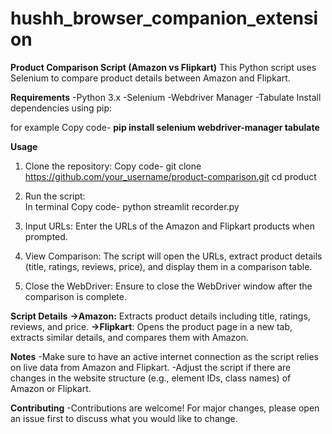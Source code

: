 # hushh_browser_companion_extension

**Product Comparison Script (Amazon vs Flipkart)**
This Python script uses Selenium to compare product details between Amazon and Flipkart.

**Requirements**
  -Python 3.x
  -Selenium
  -Webdriver Manager
  -Tabulate
Install dependencies using pip:

for example Copy code-
**pip install selenium webdriver-manager tabulate**


**Usage**
1. Clone the repository:
    Copy code-
    git clone https://github.com/your_username/product-comparison.git
    cd product

2. Run the script:    
    In terminal Copy code-
    python streamlit recorder.py

3. Input URLs:
   Enter the URLs of the Amazon and Flipkart products when prompted.

4. View Comparison:
   The script will open the URLs, extract product details (title, ratings, reviews, price), and display them in a comparison table.

5. Close the WebDriver:
   Ensure to close the WebDriver window after the comparison is complete.

**Script Details**
   **->Amazon:** Extracts product details including title, ratings, reviews, and price.
   **->Flipkart**: Opens the product page in a new tab, extracts similar details, and compares them with Amazon.

**Notes**
   -Make sure to have an active internet connection as the script relies on live data from Amazon and Flipkart.
   -Adjust the script if there are changes in the website structure (e.g., element IDs, class names) of Amazon or Flipkart.

**Contributing**
   -Contributions are welcome! For major changes, please open an issue first to discuss what you would like to change.

